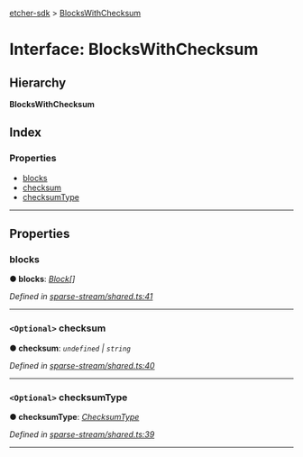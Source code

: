 [etcher-sdk](../README.md) > [BlocksWithChecksum](../interfaces/blockswithchecksum.md)

# Interface: BlocksWithChecksum

## Hierarchy

**BlocksWithChecksum**

## Index

### Properties

* [blocks](blockswithchecksum.md#blocks)
* [checksum](blockswithchecksum.md#checksum)
* [checksumType](blockswithchecksum.md#checksumtype)

---

## Properties

<a id="blocks"></a>

###  blocks

**● blocks**: *[Block](block.md)[]*

*Defined in [sparse-stream/shared.ts:41](https://github.com/resin-io-modules/etcher-sdk/blob/e34af4f/lib/sparse-stream/shared.ts#L41)*

___
<a id="checksum"></a>

### `<Optional>` checksum

**● checksum**: *`undefined` \| `string`*

*Defined in [sparse-stream/shared.ts:40](https://github.com/resin-io-modules/etcher-sdk/blob/e34af4f/lib/sparse-stream/shared.ts#L40)*

___
<a id="checksumtype"></a>

### `<Optional>` checksumType

**● checksumType**: *[ChecksumType](../#checksumtype)*

*Defined in [sparse-stream/shared.ts:39](https://github.com/resin-io-modules/etcher-sdk/blob/e34af4f/lib/sparse-stream/shared.ts#L39)*

___

